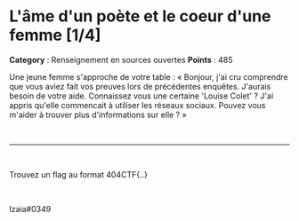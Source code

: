 # L'âme d'un poète et le coeur d'une femme [1/4]

**Category** : Renseignement en sources ouvertes
**Points** : 485

Une jeune femme s'approche de votre table : 
« Bonjour, j'ai cru comprendre que vous aviez fait vos preuves lors de précédentes enquêtes. J'aurais besoin de votre aide. Connaissez vous une certaine 'Louise Colet' ? J'ai appris qu'elle commencait à utiliser les réseaux sociaux. Pouvez vous m'aider à trouver plus d'informations sur elle ? »


<p class="space">&nbsp;</p>

***
<p class="space">&nbsp;</p>

Trouvez un flag au format 404CTF{..}

<p class="space">&nbsp;</p>



<div class="author">Izaia#0349</div>
<p class="space">&nbsp;</p>



